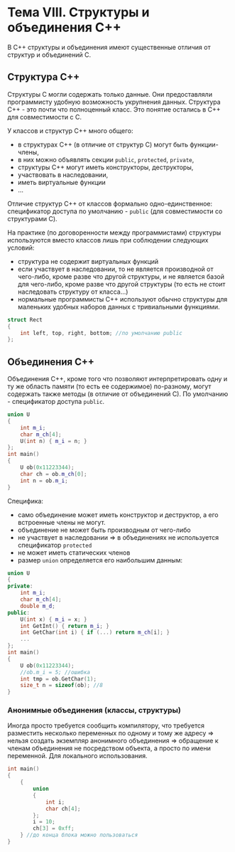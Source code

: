 # Тема VIII. Структуры и объединения C++

В C++ структуры и объединения имеют существенные отличия от структур и объединений С.

## Структура C++

Структуры С могли содержать только данные. Они предоставляли
программисту удобную возможность укрупнения данных. Структура C++ -
это почти что полноценный класс. Это понятие остались в C++ для
совместимости с С.

У классов и структур C++ много общего:

-   в структурах C++ (в отличие от структур С) могут быть
    функции-члены,
-   в них можно объявлять секции `public`, `protected`, `private`,
-   структуры C++ могут иметь конструкторы, деструкторы,
-   участвовать в наследовании,
-   иметь виртуальные функции
-   ...

Отличие структур C++ от классов формально одно-единственное:
спецификатор доступа по умолчанию - `public` (для совместимости со
структурами С).

На практике (по договоренности между программистами) структуры
используются вместо классов лишь при соблюдении следующих условий:

-   структура не содержит виртуальных функций
-   если участвует в наследовании, то не является производной
    от чего-либо, кроме разве что другой структуры, и не является базой для
    чего-либо, кроме разве что другой структуры (то есть не стоит
    наследовать структуру от класса...)
-   нормальные программисты C++ используют обычно структуры для
    маленьких удобных наборов данных с тривиальными функциями.

```cpp
struct Rect
{
    int left, top, right, bottom; //по умолчанию public
};
```

## Объединения C++

Объединения C++, кроме того что позволяют интерпретировать одну и ту
же область памяти (то есть ее содержимое) по-разному, могут содержать
также методы (в отличие от объединений С). По умолчанию - спецификатор
доступа `public`.

```cpp
union U
{
    int m_i;
    char m_ch[4];
    U(int n) { m_i = n; }
};
int main()
{
    U ob(0x11223344);
    char ch = ob.m_ch[0];
    int n = ob.m_i;
}
```

Специфика:

-   само объединение может иметь конструктор и деструктор, а его
    встроенные члены не могут.
-   объединение не может быть производным от чего-либо
-   не участвует в наследовании ⇒ в объединениях не используется
    спецификатор `protected`
-   не может иметь статических членов
-   размер `union` определяется его наибольшим данным:

```cpp
union U
{
private:
    int m_i;
    char m_ch[4];
    double m_d;
public:
    U(int х) { m_i = х; }
    int GetInt() { return m_i; }
    int GetChar(int i) { if (...) return m_ch[i]; }
    ...
};
int main()
{
    U ob(0x11223344);
    //ob.m_i = 5; //ошибка
    int tmp = ob.GetChar(1);
    size_t n = sizeof(ob); //8
}
```

### Анонимные объединения (классы, структуры)

Иногда просто требуется сообщить компилятору, что требуется разместить
несколько переменных по одному и тому же адресу ⇒ нельзя создать
экземпляр анонимного объединения ⇒ обращение к членам объединения не
посредством объекта, а просто по имени переменной. Для локального
использования.

```cpp
int main()
{
    {
        union
        {
            int i;
            char ch[4];
        };
        i = 10;
        ch[3] = 0xff;
    } //до конца блока можно пользоваться
}
```


